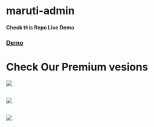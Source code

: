 # maruti-admin
<h4>Check this Repo Live Demo</h4>
<h3><a href="http://wrappixel.com/demos/free-admin-templates/maruti-admin/index.html">Demo</a></h3>

# Check Our Premium vesions
<a href="https://wrappixel.com/templates/niceadmin/"><img src="https://wrappixel.com/wp-content/uploads/edd/2018/07/nice-admin-pro-wp-prev.jpg" /></a><br/><br/>

<a href="https://wrappixel.com/templates/elegant-admin/"><img src="https://wrappixel.com/wp-content/uploads/edd/2018/06/elgant-admin-wp-new-p.jpg" /></a><br/><br/>

<a href="https://wrappixel.com/templates/adminwrap/"><img src="https://wrappixel.com/wp-content/uploads/edd/2017/12/admin-wrap-prev-wrap.jpg" /></a><br/><br/>
